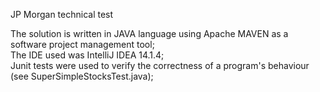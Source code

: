 JP Morgan technical test

The solution is written in JAVA language using Apache MAVEN as a software project management tool;  
The IDE used was IntelliJ IDEA 14.1.4;  
Junit tests were used to verify the correctness of a program's behaviour (see SuperSimpleStocksTest.java);  